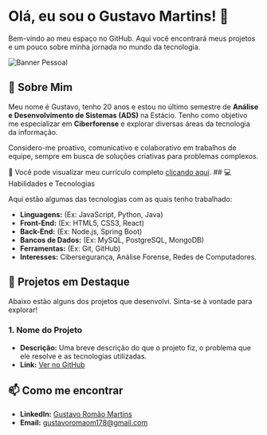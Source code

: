 # Olá, eu sou o Gustavo Martins! 👋

Bem-vindo ao meu espaço no GitHub. Aqui você encontrará meus projetos e um pouco sobre minha jornada no mundo da tecnologia.

<img src="https://cdn.discordapp.com/attachments/1384745098306256939/1416551081307017246/Design_sem_nome_4.png?ex=68c74180&is=68c5f000&hm=68541567a838345ad4ac191ae9563c97805e31702ec02fab10cb197cf073fe9d&" alt="Banner Pessoal">

## 🚀 Sobre Mim

Meu nome é Gustavo, tenho 20 anos e estou no último semestre de **Análise e Desenvolvimento de Sistemas (ADS)** na Estácio. Tenho como objetivo me especializar em **Ciberforense** e explorar diversas áreas da tecnologia da informação.

Considero-me proativo, comunicativo e colaborativo em trabalhos de equipe, sempre em busca de soluções criativas para problemas complexos.

📄 Você pode visualizar meu currículo completo [clicando aqui](https://gustavormartins.github.io/). ## 💻 Habilidades e Tecnologias

Aqui estão algumas das tecnologias com as quais tenho trabalhado:

* **Linguagens:** (Ex: JavaScript, Python, Java)
* **Front-End:** (Ex: HTML5, CSS3, React)
* **Back-End:** (Ex: Node.js, Spring Boot)
* **Bancos de Dados:** (Ex: MySQL, PostgreSQL, MongoDB)
* **Ferramentas:** (Ex: Git, GitHub)
* **Interesses:** Cibersegurança, Análise Forense, Redes de Computadores.

## 📂 Projetos em Destaque

Abaixo estão alguns dos projetos que desenvolvi. Sinta-se à vontade para explorar!

### 1. Nome do Projeto
* **Descrição:** Uma breve descrição do que o projeto fiz, o problema que ele resolve e as tecnologias utilizadas.
* **Link:** [Ver no GitHub](https://github.com/gustavormartins/My-First-Python-Script)


## 📫 Como me encontrar

* **LinkedIn:** [Gustavo Romão Martins](https://www.linkedin.com/in/seu-usuario/)
* **Email:** gustavoromaom178@gmail.com
